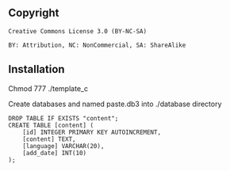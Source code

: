 ## Copyright

    Creative Commons License 3.0 (BY-NC-SA)

    BY: Attribution, NC: NonCommercial, SA: ShareAlike

## Installation

Chmod 777 ./template_c

Create databases and named paste.db3 into ./database directory

    DROP TABLE IF EXISTS "content";
    CREATE TABLE [content] (
        [id] INTEGER PRIMARY KEY AUTOINCREMENT, 
        [content] TEXT, 
        [language] VARCHAR(20), 
        [add_date] INT(10)
    );
